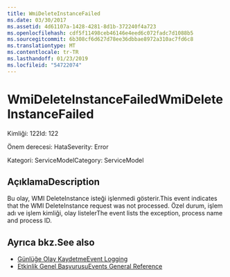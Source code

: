 ```yaml
---
title: WmiDeleteInstanceFailed
ms.date: 03/30/2017
ms.assetid: 4d61107a-1428-4281-8d1b-372240f4a723
ms.openlocfilehash: cdf5f11498ceb46146e4eed6c072fadc7d1088b5
ms.sourcegitcommit: 6b308cf6d627d78ee36dbbae8972a310ac7fd6c8
ms.translationtype: MT
ms.contentlocale: tr-TR
ms.lasthandoff: 01/23/2019
ms.locfileid: "54722074"
---
```

# <a name="wmideleteinstancefailed"></a><span data-ttu-id="5916d-102">WmiDeleteInstanceFailed</span><span class="sxs-lookup"><span data-stu-id="5916d-102">WmiDeleteInstanceFailed</span></span>
<span data-ttu-id="5916d-103">Kimliği: 122</span><span class="sxs-lookup"><span data-stu-id="5916d-103">Id: 122</span></span>  
  
 <span data-ttu-id="5916d-104">Önem derecesi: Hata</span><span class="sxs-lookup"><span data-stu-id="5916d-104">Severity: Error</span></span>  
  
 <span data-ttu-id="5916d-105">Kategori: ServiceModel</span><span class="sxs-lookup"><span data-stu-id="5916d-105">Category: ServiceModel</span></span>  
  
## <a name="description"></a><span data-ttu-id="5916d-106">Açıklama</span><span class="sxs-lookup"><span data-stu-id="5916d-106">Description</span></span>  
 <span data-ttu-id="5916d-107">Bu olay, WMI DeleteInstance isteği işlenmedi gösterir.</span><span class="sxs-lookup"><span data-stu-id="5916d-107">This event indicates that the WMI DeleteInstance request was not processed.</span></span> <span data-ttu-id="5916d-108">Özel durum, işlem adı ve işlem kimliği, olay listeler</span><span class="sxs-lookup"><span data-stu-id="5916d-108">The event lists the exception, process name and process ID.</span></span>  
  
## <a name="see-also"></a><span data-ttu-id="5916d-109">Ayrıca bkz.</span><span class="sxs-lookup"><span data-stu-id="5916d-109">See also</span></span>
- [<span data-ttu-id="5916d-110">Günlüğe Olay Kaydetme</span><span class="sxs-lookup"><span data-stu-id="5916d-110">Event Logging</span></span>](../../../../../docs/framework/wcf/diagnostics/event-logging/index.md)
- [<span data-ttu-id="5916d-111">Etkinlik Genel Başvurusu</span><span class="sxs-lookup"><span data-stu-id="5916d-111">Events General Reference</span></span>](../../../../../docs/framework/wcf/diagnostics/event-logging/events-general-reference.md)
